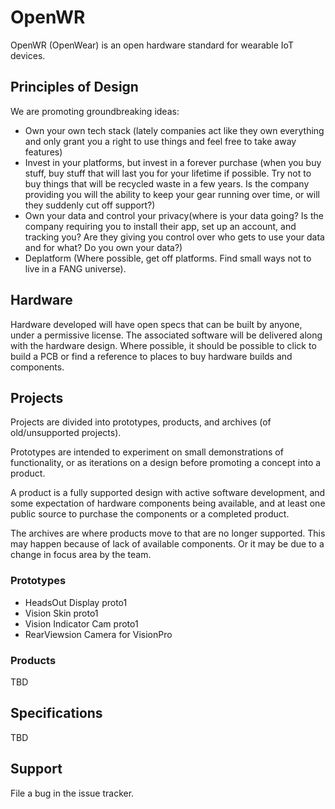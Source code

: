 # OpenWR

OpenWR (OpenWear) is an open hardware standard for wearable IoT devices.  

## Principles of Design

We are promoting groundbreaking ideas:
- Own your own tech stack (lately companies act like they own everything and only grant you a right to use things and feel free to take away features)
- Invest in your platforms, but invest in a forever purchase (when you buy stuff, buy stuff that will last you for your lifetime if possible. Try not to buy things that will be recycled waste in a few years. Is the company providing you will the ability to keep your gear running over time, or will they suddenly cut off support?)
- Own your data and control your privacy(where is your data going? Is the company requiring you to install their app, set up an account, and tracking you? Are they giving you control over who gets to use your data and for what? Do you own your data?)
- Deplatform (Where possible, get off platforms. Find small ways not to live in a FANG universe).

## Hardware

Hardware developed will have open specs that can be built by anyone, under a permissive license.  The associated software will be delivered along with the hardware design.  Where possible, it should be possible to click to build a PCB or find a reference to places to buy hardware builds and components.

## Projects

Projects are divided into prototypes, products, and archives (of old/unsupported projects).

Prototypes are intended to experiment on small demonstrations of functionality, or as iterations on a design before promoting a concept into a product.

A product is a fully supported design with active software development, and some expectation of hardware components being available, and at least one public source to purchase the components or a completed product.

The archives are where products move to that are no longer supported.  This may happen because of lack of available components.  Or it may be due to a change in focus area by the team.


### Prototypes

- HeadsOut Display proto1
- Vision Skin proto1
- Vision Indicator Cam proto1
- RearViewsion Camera for VisionPro

### Products

TBD

## Specifications

TBD

## Support

File a bug in the issue tracker.
